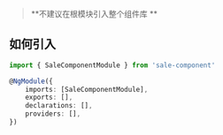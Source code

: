 
>  **不建议在根模块引入整个组件库 **

## 如何引入 ##
``` typescript
import { SaleComponentModule } from 'sale-component'

@NgModule({
    imports: [SaleComponentModule],
    exports: [],
    declarations: [],
    providers: [],
})

```
